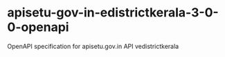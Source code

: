 # apisetu-gov-in-edistrictkerala-3-0-0-openapi
OpenAPI specification for apisetu.gov.in API vedistrictkerala
